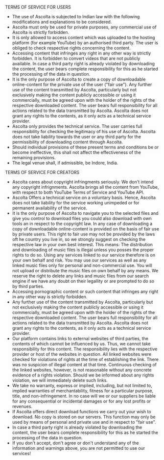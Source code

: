 TERMS OF SERVICE FOR USERS

- The use of Ascolta is subjected to Indian law with the following modifications and explanations to be considered.
- Ascolta must only be used for private purposes, any commercial use of Ascolta is strictly forbidden.
- It is only allowed to access content which was uploaded to the hosting platform (for example YouTube) by an authorised third party. The user is obliged to check respective rights concerning the content.
- Accessing content that infringes any right in any other way is strictly forbidden. It is forbidden to convert videos that are not publicly available. In case a third party right is already violated by downloading the content, the user bears complete responsibility for this as he started the processing of the data in question.
- It is the only purpose of Ascolta to create a copy of downloadable online-content for the private use of the user ("fair use"). Any further use of the content transmitted by Ascolta, particularly but not exclusively making the content publicly accessible or using it commercially, must be agreed upon with the holder of the rights of the respective downloaded content. The user bears full responsibility for all actions related to the data transmitted by Ascolta. Ascolta does not grant any rights to the contents, as it only acts as a technical service provider.
- Ascolta only provides the technical service. The user carries full responsibility for checking the legitimacy of his use of Ascolta. Ascolta does not take liability towards the user or any third party for the permissibility of downloading content through Ascolta.
- Should individual provisions of these present terms and conditions be or become ineffective, this shall not affect the effectiveness of the remaining provisions.
- The legal venue shall, if admissible, be Indore, India.

TERMS OF SERVICE FOR CREATORS

- Ascolta cares about copyright infringments seriously. We don't intend any copyright infrignments. Ascolta brings all the content from YouTube, with respect to both YouTube Terms of Service and YouTube API.
- Ascolta Offers a technical service on a voluntary basis. Hence, Ascolta does not take liability for the service working unimpeded or for permanent availability of the service.
- It is the only purpose of Ascolta to navigate you to the selected files and give you control to download files you could also download with own tools an in respect to the copyright law. In any case of downloading a copy of downloadable online-content is provided on the basis of fair use by private users. This right to fair use may not be provided by the laws oft he country you live in, so we strongly suggest on checking the respective law in your own best interest. This means: The distribution and downloading of music files is illegal unless you posses the proper rights to do so. Using any services linked to our service therefore is on your own behalf and risk. You may use our services as well as any linked music files only for personal and non-commercial use. You will not upload or distribute the music files on own behalf by any means. We reserve the right to delete any links and music files from our search engine if we have any doubt on their legallity or are prompted to do so by third parties.
- Accessing pornographic content or such content that infringes any right in any other way is strictly forbidden.
- Any further use of the content transmitted by Ascolta, particularly but not exclusively making the content publicly accessible or using it commercially, must be agreed upon with the holder of the rights of the respective downloaded content. The user bears full responsibility for all actions related to the data transmitted by Ascolta. Ascolta does not grant any rights to the contents, as it only acts as a technical service provider.
- Our platform contains links to external websites of third parties, the contents of which cannot be influenced by us. Thus, we cannot take responsibility for this content. The responsibility lies with the respective provider or host of the websites in question. All linked websites were checked for violations of rights at the time of establishing the link. There was no suspicion of illegal content at that time. Continuous checking of the linked websites, however, is not reasonable without any concrete evidence of a rights violation. Should we be informed about any rights violation, we will immediately delete such links.
- We take no warranty, express or implied, including, but not limited to, implied warranties of merchantability, fitness for a particular purpose, title, and non-infringement. In no case will we or our suppliers be liable for any consequential or incidental damages or for any lost profits or revenues.
- If Ascolta offers direct download functions we carry out your wish to download. No copy is stored on our servers. This function may only be used by means of personal and private use and in respect to "fair use".
- In case a third party right is already violated by downloading the content, the user bears complete responsibility for this as he started the processing of the data in question.
- If you don't accept, don't agree or don't understand any of the information and warnings above, you are not permitted to use our services!